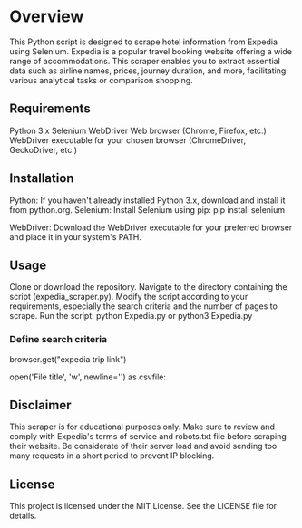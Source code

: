 # Overview
This Python script is designed to scrape hotel information from Expedia using Selenium. Expedia is a popular travel booking website offering a wide range of accommodations. This scraper enables you to extract essential data such as airline names, prices, journey duration, and more, facilitating various analytical tasks or comparison shopping.

## Requirements

Python 3.x
Selenium WebDriver
Web browser (Chrome, Firefox, etc.)
WebDriver executable for your chosen browser (ChromeDriver, GeckoDriver, etc.)

## Installation
Python: If you haven't already installed Python 3.x, download and install it from python.org.
Selenium: Install Selenium using pip:
pip install selenium

WebDriver: Download the WebDriver executable for your preferred browser and place it in your system's PATH.

## Usage
Clone or download the repository.
Navigate to the directory containing the script (expedia_scraper.py).
Modify the script according to your requirements, especially the search criteria and the number of pages to scrape.
Run the script:
python Expedia.py or python3 Expedia.py

### Define search criteria
browser.get("expedia trip link")

open('File title', 'w', newline='') as csvfile:

## Disclaimer
This scraper is for educational purposes only. Make sure to review and comply with Expedia's terms of service and robots.txt file before scraping their website. Be considerate of their server load and avoid sending too many requests in a short period to prevent IP blocking.

## License
This project is licensed under the MIT License. See the LICENSE file for details.
